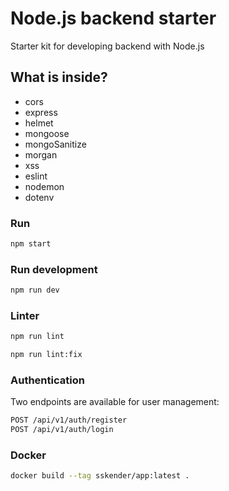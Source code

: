 # Node.js backend starter

Starter kit for developing backend with Node.js

## What is inside?

- cors
- express
- helmet
- mongoose
- mongoSanitize
- morgan
- xss
- eslint
- nodemon
- dotenv

### Run

```bash
npm start
```

### Run development

```bash
npm run dev
```

### Linter

```bash
npm run lint
```

```bash
npm run lint:fix
```

### Authentication

Two endpoints are available for user management:

```bash
POST /api/v1/auth/register
POST /api/v1/auth/login
```

### Docker

```bash
docker build --tag sskender/app:latest .
```
